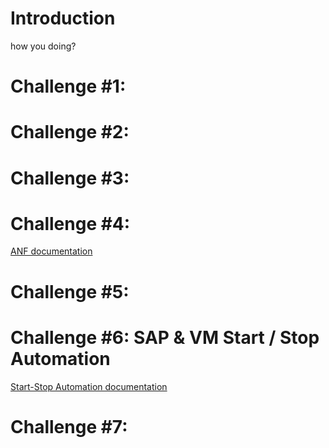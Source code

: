 # Introduction

how you doing?


# Challenge #1:  
# Challenge #2: 
# Challenge #3: 
# Challenge #4: 

[ANF documentation](https://github.com/Microsoft-SAPonAzure-OpenHack/Learning-the-OpenHack-Way/tree/main/04-ANF)

# Challenge #5: 

# Challenge #6: SAP & VM Start / Stop Automation

[Start-Stop Automation documentation](https://github.com/Microsoft-SAPonAzure-OpenHack/SAPOH/blob/main/06-Start-Stop-Automation)

# Challenge #7: 

